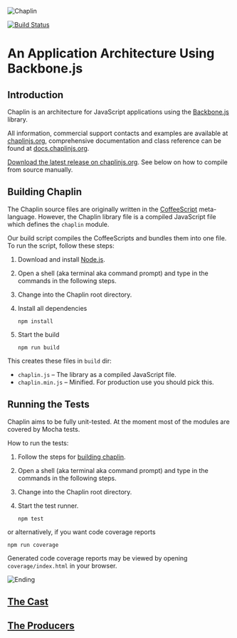 ![Chaplin](http://s3.amazonaws.com/imgly_production/3401027/original.png)

[![Build Status](https://travis-ci.org/chaplinjs/chaplin.svg?branch=master)](https://travis-ci.org/chaplinjs/chaplin)

# An Application Architecture Using Backbone.js

## Introduction

Chaplin is an architecture for JavaScript applications using the [Backbone.js](http://backbonejs.org/) library.

All information, commercial support contacts and examples are available at [chaplinjs.org](http://chaplinjs.org), comprehensive documentation and class reference can be found at [docs.chaplinjs.org](http://docs.chaplinjs.org).

[Download the latest release on chaplinjs.org](http://chaplinjs.org/#downloads). See below on how to compile from source manually.

## Building Chaplin

The Chaplin source files are originally written in the [CoffeeScript](http://coffeescript.org/) meta-language. However, the Chaplin library file is a compiled JavaScript file which defines the `chaplin` module.

Our build script compiles the CoffeeScripts and bundles them into one file. To run the script, follow these steps:

1. Download and install [Node.js](http://nodejs.org/).
2. Open a shell (aka terminal aka command prompt) and type in the commands in the following steps.
3. Change into the Chaplin root directory.
4. Install all dependencies

   ```
   npm install
   ```

5. Start the build

   ```
   npm run build
   ```


This creates these files in `build` dir:

* `chaplin.js` – The library as a compiled JavaScript file.
* `chaplin.min.js` – Minified. For production use you should pick this.

## Running the Tests

Chaplin aims to be fully unit-tested. At the moment most of the modules are covered by Mocha tests.

How to run the tests:

1. Follow the steps for [building chaplin](#building-chaplin).
2. Open a shell (aka terminal aka command prompt) and type in the commands in the following steps.
3. Change into the Chaplin root directory.
4. Start the test runner.

   ```
   npm test
   ```

or alternatively, if you want code coverage reports

   ```
   npm run coverage
   ```

Generated code coverage reports may be viewed by opening `coverage/index.html` in your browser.

![Ending](http://s3.amazonaws.com/imgly_production/3362023/original.jpg)

## [The Cast](https://github.com/chaplinjs/chaplin/blob/master/AUTHORS.md#the-cast)

## [The Producers](https://github.com/chaplinjs/chaplin/blob/master/AUTHORS.md#the-producers)

